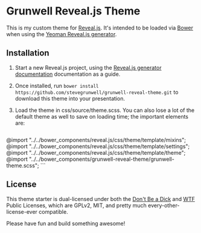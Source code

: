 # Grunwell Reveal.js Theme

This is my custom theme for [Reveal.js](https://github.com/hakimel/reveal.js). It's intended to be loaded via [Bower](http://bower.io/) when using the [Yeoman Reveal.js generator](https://github.com/slara/generator-reveal).

## Installation

1. Start a new Reveal.js project, using the [Reveal.js generator documentation](https://github.com/slara/generator-reveal#revealjs-generator) documentation as a guide.

2. Once installed, run `bower install https://github.com/stevegrunwell/grunwell-reveal-theme.git` to download this theme into your presentation.

3. Load the theme in css/source/theme.scss. You can also lose a lot of the default theme as well to save on loading time; the important elements are:

    ```scss
@import "../../bower_components/reveal.js/css/theme/template/mixins";
@import "../../bower_components/reveal.js/css/theme/template/settings";
@import "../../bower_components/reveal.js/css/theme/template/theme";
@import "../../bower_components/grunwell-reveal-theme/grunwell-theme.scss";
    ```

## License

This theme starter is dual-licensed under both the [Don't Be a Dick](http://www.dbad-license.org/) and [WTF](http://www.wtfpl.net/) Public Licenses, which are GPLv2, MIT, and pretty much every-other-license-ever compatible.

Please have fun and build something awesome!